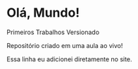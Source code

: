 # Olá, Mundo!
 Primeiros Trabalhos Versionado

 Repositório criado em uma aula ao vivo!

Essa linha eu adicionei diretamente no site. 
